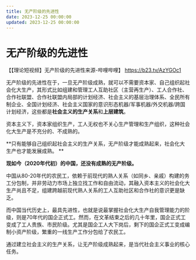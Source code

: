 ```yaml
---
title: 无产阶级的先进性
date: 2023-12-25 00:00:00
updated: 2023-12-25 00:00:00
---
```



# 无产阶级的先进性

【【理论短视频】无产阶级的先进性来源-哔哩哔哩】 https://b23.tv/AzYGOc1

无产阶级的先进性在于，一旦无产阶级成熟，就可以不需要资本家、自己组织起社会化大生产，其形式比如组建和管理工人互助社区（主营再生产）、工人合作社、合作社联盟、合作社联盟内局部的计划经济、社会主义的基层治理体系、全民所有制企业、全国计划经济、社会主义国家的意识形态机器/军事机器/外交机器/跨国计划经济，这些都是**社会主义的生产关系**和**上层建筑**。

资本主义下，资本家组织生产，工人无权也不关心生产管理和生产组织，这种社会化大生产是不充分的、不成熟的。

**只有能够自己组织起社会主义的生产关系，无产阶级才能成熟起来，社会化大生产也才能发展成熟。
**

**现如今（2020年代初）的中国，还没有成熟的无产阶级。**

中国从80-20年代的农民工，依赖于前现代的熟人关系（如同乡、亲戚）构建的务工分包制，并非劳动力市场上独立找工作和自由流动，其融入资本主义的社会化大生产尚且不足，组建跨越前现代熟人关系的工人互助社区和合作社的意识更是缺乏。

而中国当代历史上，最具先进性，也就是说最掌握社会化大生产自我管理能力的阶级，则是70年代的国企正式工。然而，在文革结束之后的几十年里，国企正式工变成了工人贵族、市民阶级。尤其是国企工人大下岗后，剩下的国企正式工变成编制小资产阶级，繁重的一线生产工作分包给了农民工。

通过建立社会主义的生产关系，让无产阶级成熟起来，是当代社会主义事业的核心任务。
